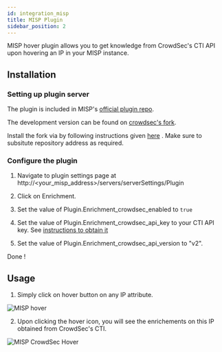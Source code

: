 ```yaml
---
id: integration_misp
title: MISP Plugin
sidebar_position: 2
---
```


MISP hover plugin allows you to get knowledge from CrowdSec's CTI API upon hovering an IP in your MISP instance.

## Installation

### Setting up plugin server

The plugin is included in MISP's [official plugin repo](https://github.com/MISP/misp-modules).

The development version can be found on [crowdsec's fork](https://github.com/crowdsecurity/misp-modules).

Install the fork via by following instructions given [here](https://github.com/MISP/misp-modules#how-to-install-and-start-misp-modules-in-a-python-virtualenv-recommended)
. Make sure to subsitute repository address as required.

### Configure the plugin

1. Navigate to plugin settings page at http://<your_misp_address>/servers/serverSettings/Plugin

2. Click on Enrichment.

3. Set the value of Plugin.Enrichment_crowdsec_enabled to `true`

4. Set the value of Plugin.Enrichment_crowdsec_api_key to your CTI API key. See [instructions to obtain it](/docs/next/cti_api/getting_started)

5. Set the value of Plugin.Enrichment_crowdsec_api_version to "v2".

Done !


## Usage

1. Simply click on hover button on any IP attribute.

![MISP hover](/img/misp_hover.png)

2. Upon clicking the hover icon, you will see the enrichements on this IP obtained from CrowdSec's CTI.

![MISP CrowdSec Hover](/img/misp_crowdsec_knowledge.png)

